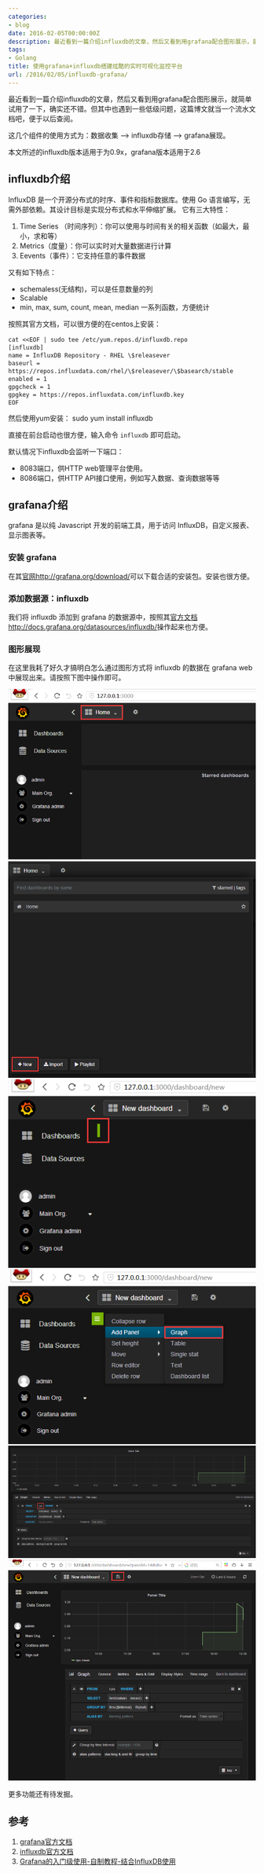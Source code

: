 ```yaml
---
categories:
- blog
date: 2016-02-05T00:00:00Z
description: 最近看到一篇介绍influxdb的文章，然后又看到用grafana配合图形展示，就简单试用了一下，确实还不错。但其中也遇到一些低级问题，这篇博文就当一个流水文档吧，便于以后查阅。
tags:
- Golang
title: 使用grafana+influxdb搭建炫酷的实时可视化监控平台
url: /2016/02/05/influxdb-grafana/
---
```


最近看到一篇介绍influxdb的文章，然后又看到用grafana配合图形展示，就简单试用了一下，确实还不错。但其中也遇到一些低级问题，这篇博文就当一个流水文档吧，便于以后查阅。

这几个组件的使用方式为：数据收集 --> influxdb存储 --> grafana展现。

本文所述的influxdb版本适用于为0.9x，grafana版本适用于2.6

## influxdb介绍

InfluxDB 是一个开源分布式的时序、事件和指标数据库。使用 Go 语言编写，无需外部依赖。其设计目标是实现分布式和水平伸缩扩展。
它有三大特性：

1. Time Series （时间序列）：你可以使用与时间有关的相关函数（如最大，最小，求和等）
2. Metrics（度量）：你可以实时对大量数据进行计算
3. Eevents（事件）：它支持任意的事件数据

又有如下特点：

* schemaless(无结构)，可以是任意数量的列
* Scalable
* min, max, sum, count, mean, median 一系列函数，方便统计

按照其官方文档，可以很方便的在centos上安装：

	cat <<EOF | sudo tee /etc/yum.repos.d/influxdb.repo
	[influxdb]
	name = InfluxDB Repository - RHEL \$releasever
	baseurl = https://repos.influxdata.com/rhel/\$releasever/\$basearch/stable
	enabled = 1
	gpgcheck = 1
	gpgkey = https://repos.influxdata.com/influxdb.key
	EOF

然后使用yum安装：
	sudo yum install influxdb

直接在前台启动也很方便，输入命令 `influxdb` 即可启动。

默认情况下influxdb会监听一下端口：

* 8083端口，供HTTP web管理平台使用。
* 8086端口，供HTTP API接口使用，例如写入数据、查询数据等等

## grafana介绍

grafana 是以纯 Javascript 开发的前端工具，用于访问 InfluxDB，自定义报表、显示图表等。

### 安装 grafana

在其[官网http://grafana.org/download/](http://grafana.org/download/)可以下载合适的安装包。安装也很方便。

### 添加数据源：influxdb

我们将 influxdb 添加到 grafana 的数据源中，按照其[官方文档http://docs.grafana.org/datasources/influxdb/](http://docs.grafana.org/datasources/influxdb/)操作起来也方便。

### 图形展现

在这里我耗了好久才搞明白怎么通过图形方式将 influxdb 的数据在 grafana web中展现出来。请按照下图中操作即可。

![](/images/githubpages/grafana/1.png)
![](/images/githubpages/grafana/2.png)
![](/images/githubpages/grafana/3.png)
![](/images/githubpages/grafana/4.png)
![](/images/githubpages/grafana/5.png)
![](/images/githubpages/grafana/6.png)


更多功能还有待发掘。

## 参考

1. [grafana官方文档](http://docs.grafana.org/datasources/influxdb/)
2. [influxdb官方文档](https://docs.influxdata.com/influxdb/v0.9/introduction/getting_started/)
3. [Grafana的入门级使用-自制教程-结合InfluxDB使用](http://download.csdn.net/detail/shuijinglei1988/9113655)





